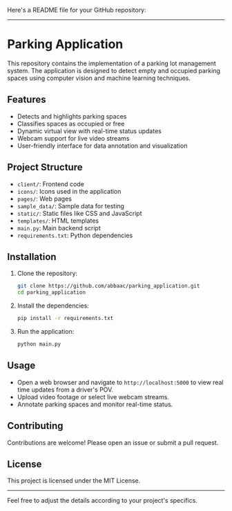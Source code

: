 Here's a README file for your GitHub repository:

---

# Parking Application

This repository contains the implementation of a parking lot management system. The application is designed to detect empty and occupied parking spaces using computer vision and machine learning techniques.

## Features

- Detects and highlights parking spaces
- Classifies spaces as occupied or free
- Dynamic virtual view with real-time status updates
- Webcam support for live video streams
- User-friendly interface for data annotation and visualization

## Project Structure

- `client/`: Frontend code
- `icons/`: Icons used in the application
- `pages/`: Web pages
- `sample_data/`: Sample data for testing
- `static/`: Static files like CSS and JavaScript
- `templates/`: HTML templates
- `main.py`: Main backend script
- `requirements.txt`: Python dependencies

## Installation

1. Clone the repository:
    ```bash
    git clone https://github.com/abbaac/parking_application.git
    cd parking_application
    ```

2. Install the dependencies:
    ```bash
    pip install -r requirements.txt
    ```

3. Run the application:
    ```bash
    python main.py
    ```

## Usage

- Open a web browser and navigate to `http://localhost:5000` to view real time updates from a driver's POV.
- Upload video footage or select live webcam streams.
- Annotate parking spaces and monitor real-time status.

## Contributing

Contributions are welcome! Please open an issue or submit a pull request.

## License

This project is licensed under the MIT License.

---

Feel free to adjust the details according to your project's specifics.
